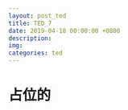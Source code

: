 ```yaml
---
layout: post_ted
title: TED_7
date: 2019-04-18 00:00:00 +0800
description:
img:
categories: ted
---
```


# 占位的